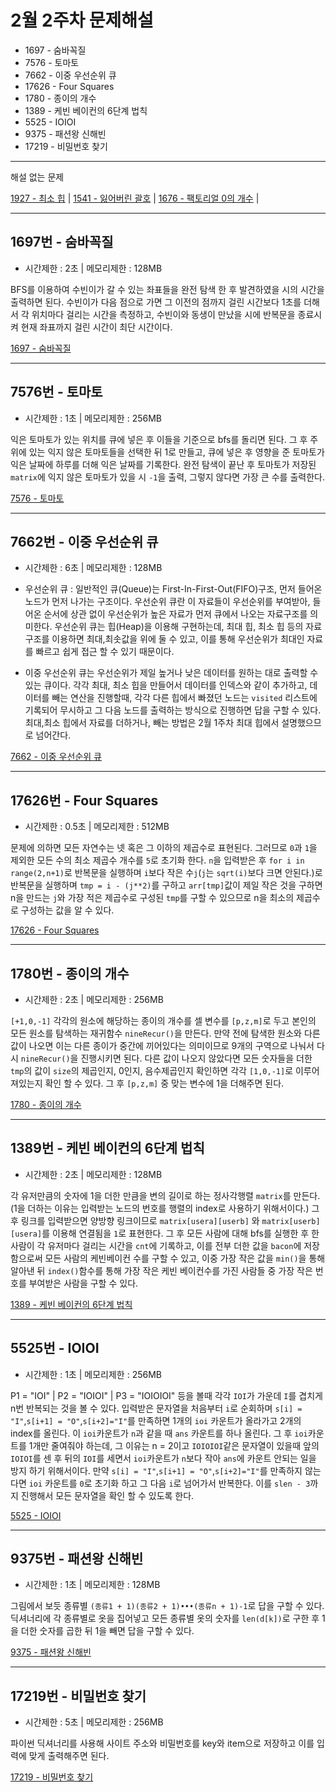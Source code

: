 # 2월 2주차 문제해설
- 1697 - 숨바꼭질
- 7576 - 토마토
- 7662 - 이중 우선순위 큐
- 17626 - Four Squares 
- 1780 - 종이의 개수
- 1389 - 케빈 베이컨의 6단계 법칙
- 5525 - IOIOI
- 9375 - 패션왕 신해빈
- 17219 - 비밀번호 찾기

---
해설 없는 문제


[1927 - 최소 힙](https://github.com/Junhyung-Choi/BOJ-PS/blob/master/Feb/week_2/1927.py "1927 - 최소 힙") | 
[1541 - 잃어버린 괄호](https://github.com/Junhyung-Choi/BOJ-PS/blob/master/Feb/week_2/1541.py "1541 - 잃어버린 괄호") | 
[1676 - 팩토리얼 0의 개수](https://github.com/Junhyung-Choi/BOJ-PS/blob/master/Feb/week_2/1676.py "1676 - 팩토리얼 0의 개수") |

---
## 1697번 - 숨바꼭질
- 시간제한 : 2초 | 메모리제한 : 128MB

BFS를 이용하여 수빈이가 갈 수 있는 좌표들을 완전 탐색 한 후 발견하였을 시의 시간을 출력하면 된다. 수빈이가 다음 점으로 가면 그 이전의 점까지 걸린 시간보다 1초를 더해서 각 위치마다 걸리는 시간을 측정하고, 수빈이와 동생이 만났을 시에 반복문을 종료시켜 현재 좌표까지 걸린 시간이 최단 시간이다.

[1697 - 숨바꼭질](https://github.com/Junhyung-Choi/BOJ-PS/blob/master/Feb/week_2/1697.py "1697 - 숨바꼭질")

---
## 7576번 - 토마토
- 시간제한 : 1초 | 메모리제한 : 256MB

익은 토마토가 있는 위치를 큐에 넣은 후 이들을 기준으로 bfs를 돌리면 된다. 그 후 주위에 있는 익지 않은 토마토들을 선택한 뒤 1로 만들고, 큐에 넣은 후 영향을 준 토마토가 익은 날짜에 하루를 더해 익은 날짜를 기록한다. 완전 탐색이 끝난 후 토마토가 저장된 `matrix`에 익지 않은 토마토가 있을 시 `-1`을 출력, 그렇지 않다면 가장 큰 수를 출력한다.

[7576 - 토마토](https://github.com/Junhyung-Choi/BOJ-PS/blob/master/Feb/week_2/7576.py "7576 - 토마토") 

---
## 7662번 - 이중 우선순위 큐
- 시간제한 : 6초 | 메모리제한 : 128MB

- 우선순위 큐 : 일반적인 큐(Queue)는 First-In-First-Out(FIFO)구조, 먼저 들어온 노드가 먼저 나가는 구조이다. 우선순위 큐란 이 자료들이 우선순위를 부여받아, 들어온 순서에 상관 없이 우선순위가 높은 자료가 먼저 큐에서 나오는 자료구조를 의미한다. 우선순위 큐는 힙(Heap)을 이용해 구현하는데, 최대 힙, 최소 힙 등의 자료구조를 이용하면 최대,최솟값을 위에 둘 수 있고, 이를 통해 우선순위가 최대인 자료를 빠르고 쉽게 접근 할 수 있기 때문이다.
- 이중 우선순위 큐는 우선순위가 제일 높거나 낮은 데이터를 원하는 대로 출력할 수 있는 큐이다. 각각 최대, 최소 힙을 만들어서 데이터를 인덱스와 같이 추가하고, 데이터를 빼는 연산을 진행할때, 각각 다른 힙에서 빠졌던 노드는 `visited` 리스트에 기록되어 무시하고 그 다음 노드를 출력하는 방식으로 진행하면 답을 구할 수 있다. 최대,최소 힙에서 자료를 더하거나, 빼는 방법은 2월 1주차 최대 힙에서 설명했으므로 넘어간다.

[7662 - 이중 우선순위 큐](https://github.com/Junhyung-Choi/BOJ-PS/blob/master/Feb/week_2/7662.py "7662 - 이중 우선순위 큐") 

---
## 17626번 - Four Squares
- 시간제한 : 0.5초 | 메모리제한 : 512MB

문제에 의하면 모든 자연수는 넷 혹은 그 이하의 제곱수로 표현된다. 그러므로 `0`과 `1`을 제외한 모든 수의 최소 제곱수 개수를 `5`로 초기화 한다. `n`을 입력받은 후 `for i in range(2,n+1)`로 반복문을 실행하며 `i`보다 작은 수`j`(`j`는 `sqrt(i)`보다 크면 안된다.)로 반복문을 실행하며 `tmp = i - (j**2)`를 구하고 `arr[tmp]`값이 제일 작은 것을 구하면 n을 만드는 `j`와 가장 적은 제곱수로 구성된 `tmp`를 구할 수 있으므로 n을 최소의 제곱수로 구성하는 값을 알 수 있다.

[17626 - Four Squares](https://github.com/Junhyung-Choi/BOJ-PS/blob/master/Feb/week_2/17626.py "17626 - Four Squares") 

---
## 1780번 - 종이의 개수
- 시간제한 : 2초 | 메모리제한 : 256MB

`[+1,0,-1]` 각각의 원소에 해당하는 종이의 개수를 셀 변수를 `[p,z,m]`로 두고 본인의 모든 원소를 탐색하는 재귀함수 `nineRecur()`을 만든다. 만약 전에 탐색한 원소와 다른 값이 나오면 이는 다른 종이가 중간에 끼어있다는 의미이므로 9개의 구역으로 나눠서 다시 `nineRecur()`을 진행시키면 된다. 다른 값이 나오지 않았다면 모든 숫자들을 더한 `tmp`의 값이 `size`의 제곱인지, 0인지, 음수제곱인지 확인하면 각각 `[1,0,-1]`로 이루어져있는지 확인 할 수 있다. 그 후 `[p,z,m]` 중 맞는 변수에 1을 더해주면 된다.

[1780 - 종이의 개수](https://github.com/Junhyung-Choi/BOJ-PS/blob/master/Feb/week_2/1780.py "1780 - 종이의 개수")

---
## 1389번 - 케빈 베이컨의 6단계 법칙
- 시간제한 : 2초 | 메모리제한 : 128MB

각 유저만큼의 숫자에 1을 더한 만큼을 변의 길이로 하는 정사각행렬 `matrix`를 만든다.(1을 더하는 이유는 입력받는 노드의 번호를 행렬의 index로 사용하기 위해서이다.) 그 후 링크를 입력받으면 양방향 링크이므로 `matrix[usera][userb]` 와 `matrix[userb][usera]`를 이용해 연결됨을 `1`로 표현한다. 그 후 모든 사람에 대해 bfs를 실행한 후 한 사람이 각 유저마다 걸리는 시간을 `cnt`에 기록하고, 이를 전부 더한 값을 `bacon`에 저장함으로써 모든 사람의 케빈베이컨 수를 구할 수 있고, 이중 가장 작은 값을 `min()`을 통해 알아낸 뒤 `index()`함수를 통해 가장 작은 케빈 베이컨수를 가진 사람들 중 가장 작은 번호를 부여받은 사람을 구할 수 있다.

[1389 - 케빈 베이컨의 6단계 법칙](https://github.com/Junhyung-Choi/BOJ-PS/blob/master/Feb/week_2/1389.py "1389 - 케빈 베이컨의 6단계 법칙") 

---
## 5525번 - IOIOI
- 시간제한 : 1초 | 메모리제한 : 256MB

P1 = "IOI" | P2 = "IOIOI" | P3 = "IOIOIOI" 등을 볼때 각각 `IOI`가 가운데 `I`를 겹치게 n번 반복되는 것을 볼 수 있다. 입력받은 문자열을 처음부터 `i`로 순회하며 `s[i] = "I"`,`s[i+1] = "O"`,`s[i+2]="I"`를 만족하면 1개의 `ioi` 카운트가 올라가고 2개의 index를 올린다. 이 `ioi`카운트가 `n`과 같을 때 `ans` 카운트를 하나 올린다. 그 후 `ioi`카운트를 1개만 줄여줘야 하는데, 그 이유는 n = 2이고 `IOIOIOI`같은 문자열이 있을때 앞의 `IOIOI`를 센 후 뒤의 `IOI`를 세면서 `ioi`카운트가 `n`보다 작아 `ans`에 카운트 안되는 일을 방지 하기 위해서이다. 만약 `s[i] = "I"`,`s[i+1] = "O"`,`s[i+2]="I"`를 만족하지 않는다면 `ioi` 카운트를 `0`로 초기화 하고 그 다음 `i`로 넘어가서 반복한다. 이를 `slen - 3`까지 진행해서 모든 문자열을 확인 할 수 있도록 한다.

[5525 - IOIOI](https://github.com/Junhyung-Choi/BOJ-PS/blob/master/Feb/week_2/5525.py "5525 - IOIOI") 

---
## 9375번 - 패션왕 신해빈
- 시간제한 : 1초 | 메모리제한 : 128MB

그림에서 보듯 종류별 `(종류1 + 1)(종류2 + 1)•••(종류n + 1)-1`로 답을 구할 수 있다. 딕셔너리에 각 종류별로 옷을 집어넣고 모든 종류별 옷의 숫자를 `len(d[k])`로 구한 후 1을 더한 숫자를 곱한 뒤 1을 빼면 답을 구할 수 있다.

[9375 - 패션왕 신해빈](https://github.com/Junhyung-Choi/BOJ-PS/blob/master/Feb/week_2/9375.py "9375 - 패션왕 신해빈") 

---
## 17219번 - 비밀번호 찾기
- 시간제한 : 5초 | 메모리제한 : 256MB

파이썬 딕셔너리를 사용해 사이트 주소와 비밀번호를 key와 item으로 저장하고 이를 입력에 맞게 출력해주면 된다.

[17219 - 비밀번호 찾기](https://github.com/Junhyung-Choi/BOJ-PS/blob/master/Feb/week_2/17219.py "17219 - 비밀번호 찾기") 